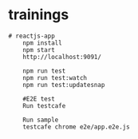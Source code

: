 # trainings
	# reactjs-app
		npm install
		npm start
		http://localhost:9091/
		
		npm run test
		npm run test:watch
		npm run test:updatesnap

		#E2E test
		Run testcafe

		Run sample 
		testcafe chrome e2e/app.e2e.js